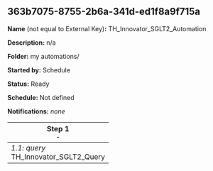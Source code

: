 ## 363b7075-8755-2b6a-341d-ed1f8a9f715a

**Name** (not equal to External Key)**:** TH_Innovator_SGLT2_Automation

**Description:** n/a

**Folder:** my automations/

**Started by:** Schedule

**Status:** Ready

**Schedule:** Not defined

**Notifications:** _none_


| Step 1<br>_<small>-</small>_ |
| --- |
| _1.1: query_<br>TH_Innovator_SGLT2_Query |

